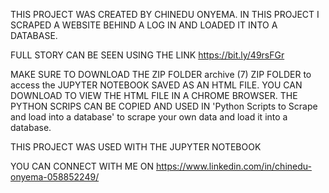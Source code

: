 THIS PROJECT WAS CREATED BY CHINEDU ONYEMA. IN THIS PROJECT I SCRAPED A WEBSITE BEHIND A LOG IN AND LOADED IT INTO A DATABASE.

FULL STORY CAN BE SEEN USING THE LINK https://bit.ly/49rsFGr

MAKE SURE TO DOWNLOAD THE ZIP FOLDER archive (7) ZIP FOLDER to access the JUPYTER NOTEBOOK SAVED AS AN HTML FILE. YOU CAN DOWNLOAD TO VIEW THE HTML FILE IN A CHROME BROWSER. THE PYTHON SCRIPS CAN BE COPIED AND USED IN 'Python Scripts to Scrape and load into a database' to scrape your own data and load it into a database.

THIS PROJECT WAS USED WITH THE JUPYTER NOTEBOOK

YOU CAN CONNECT WITH ME ON https://www.linkedin.com/in/chinedu-onyema-058852249/
